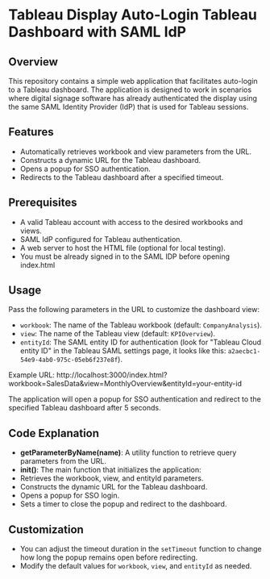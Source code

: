 # Tableau Display Auto-Login Tableau Dashboard with SAML IdP

## Overview

This repository contains a simple web application that facilitates auto-login to a Tableau dashboard. The application is designed to work in scenarios where digital signage software has already authenticated the display using the same SAML Identity Provider (IdP) that is used for Tableau sessions. 

## Features

- Automatically retrieves workbook and view parameters from the URL.
- Constructs a dynamic URL for the Tableau dashboard.
- Opens a popup for SSO authentication.
- Redirects to the Tableau dashboard after a specified timeout.

## Prerequisites

- A valid Tableau account with access to the desired workbooks and views.
- SAML IdP configured for Tableau authentication.
- A web server to host the HTML file (optional for local testing).
- You must be already signed in to the SAML IDP before opening index.html

## Usage

Pass the following parameters in the URL to customize the dashboard view:

   - `workbook`: The name of the Tableau workbook (default: `CompanyAnalysis`).
   - `view`: The name of the Tableau view (default: `KPIOverview`).
   - `entityId`: The SAML entity ID for authentication (look for "Tableau Cloud entity ID" in the Tableau SAML settings page, it looks like this: `a2aecbc1-54e9-4ab0-975c-05eb6f237e8f`).

   Example URL: http://localhost:3000/index.html?workbook=SalesData&view=MonthlyOverview&entityId=your-entity-id
   
   The application will open a popup for SSO authentication and redirect to the specified Tableau dashboard after 5 seconds.

## Code Explanation

- **getParameterByName(name)**: A utility function to retrieve query parameters from the URL.
- **init()**: The main function that initializes the application:
- Retrieves the workbook, view, and entityId parameters.
- Constructs the dynamic URL for the Tableau dashboard.
- Opens a popup for SSO login.
- Sets a timer to close the popup and redirect to the dashboard.

## Customization

- You can adjust the timeout duration in the `setTimeout` function to change how long the popup remains open before redirecting.
- Modify the default values for `workbook`, `view`, and `entityId` as needed.
